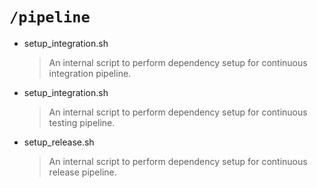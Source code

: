 # `/pipeline`

- setup_integration.sh
  > An internal script to perform dependency setup for continuous integration pipeline.

- setup_integration.sh
  > An internal script to perform dependency setup for continuous testing pipeline.

- setup_release.sh
  > An internal script to perform dependency setup for continuous release pipeline.
